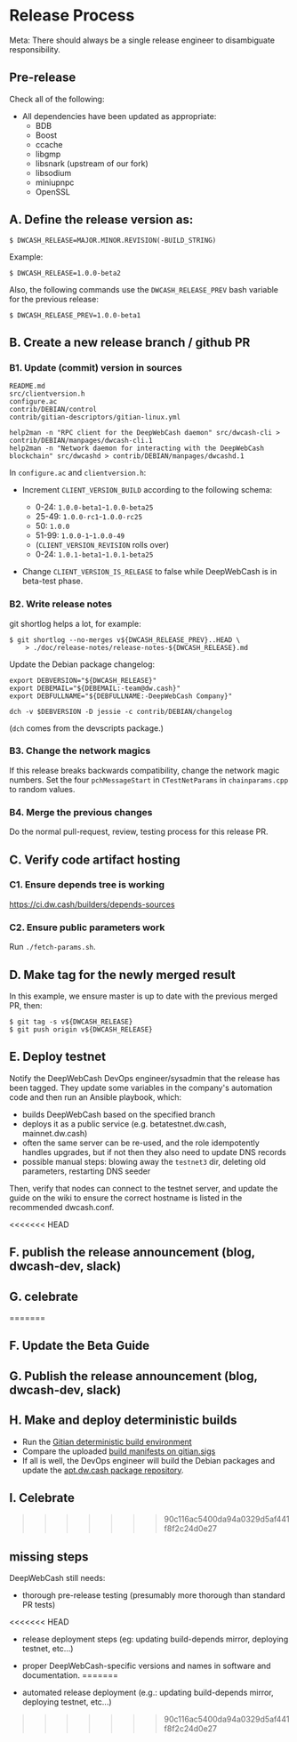 Release Process
====================
Meta: There should always be a single release engineer to disambiguate responsibility.

## Pre-release

Check all of the following:

- All dependencies have been updated as appropriate:
  - BDB
  - Boost
  - ccache
  - libgmp
  - libsnark (upstream of our fork)
  - libsodium
  - miniupnpc
  - OpenSSL

## A. Define the release version as:

    $ DWCASH_RELEASE=MAJOR.MINOR.REVISION(-BUILD_STRING)

Example:

    $ DWCASH_RELEASE=1.0.0-beta2

Also, the following commands use the `DWCASH_RELEASE_PREV` bash variable for the
previous release:

    $ DWCASH_RELEASE_PREV=1.0.0-beta1

## B. Create a new release branch / github PR
### B1. Update (commit) version in sources

    README.md
    src/clientversion.h
    configure.ac
    contrib/DEBIAN/control
    contrib/gitian-descriptors/gitian-linux.yml

    help2man -n "RPC client for the DeepWebCash daemon" src/dwcash-cli > contrib/DEBIAN/manpages/dwcash-cli.1
    help2man -n "Network daemon for interacting with the DeepWebCash blockchain" src/dwcashd > contrib/DEBIAN/manpages/dwcashd.1


In `configure.ac` and `clientversion.h`:

- Increment `CLIENT_VERSION_BUILD` according to the following schema:

  - 0-24: `1.0.0-beta1`-`1.0.0-beta25`
  - 25-49: `1.0.0-rc1`-`1.0.0-rc25`
  - 50: `1.0.0`
  - 51-99: `1.0.0-1`-`1.0.0-49`
  - (`CLIENT_VERSION_REVISION` rolls over)
  - 0-24: `1.0.1-beta1`-`1.0.1-beta25`

- Change `CLIENT_VERSION_IS_RELEASE` to false while DeepWebCash is in beta-test phase.

### B2. Write release notes

git shortlog helps a lot, for example:

    $ git shortlog --no-merges v${DWCASH_RELEASE_PREV}..HEAD \
        > ./doc/release-notes/release-notes-${DWCASH_RELEASE}.md

Update the Debian package changelog:

    export DEBVERSION="${DWCASH_RELEASE}"
    export DEBEMAIL="${DEBEMAIL:-team@dw.cash}"
    export DEBFULLNAME="${DEBFULLNAME:-DeepWebCash Company}"

    dch -v $DEBVERSION -D jessie -c contrib/DEBIAN/changelog

(`dch` comes from the devscripts package.)

### B3. Change the network magics

If this release breaks backwards compatibility, change the network magic
numbers. Set the four `pchMessageStart` in `CTestNetParams` in `chainparams.cpp`
to random values.

### B4. Merge the previous changes

Do the normal pull-request, review, testing process for this release PR.

## C. Verify code artifact hosting

### C1. Ensure depends tree is working

https://ci.dw.cash/builders/depends-sources

### C2. Ensure public parameters work

Run `./fetch-params.sh`.

## D. Make tag for the newly merged result

In this example, we ensure master is up to date with the
previous merged PR, then:

    $ git tag -s v${DWCASH_RELEASE}
    $ git push origin v${DWCASH_RELEASE}

## E. Deploy testnet

Notify the DeepWebCash DevOps engineer/sysadmin that the release has been tagged. They update some variables in the company's automation code and then run an Ansible playbook, which:

* builds DeepWebCash based on the specified branch
* deploys it as a public service (e.g. betatestnet.dw.cash, mainnet.dw.cash)
* often the same server can be re-used, and the role idempotently handles upgrades, but if not then they also need to update DNS records
* possible manual steps: blowing away the `testnet3` dir, deleting old parameters, restarting DNS seeder

Then, verify that nodes can connect to the testnet server, and update the guide on the wiki to ensure the correct hostname is listed in the recommended dwcash.conf.

<<<<<<< HEAD
## F. publish the release announcement (blog, dwcash-dev, slack)
## G. celebrate
=======
## F. Update the Beta Guide
## G. Publish the release announcement (blog, dwcash-dev, slack)
## H. Make and deploy deterministic builds

- Run the [Gitian deterministic build environment](https://github.com/deepwebcash/deepwebcash-gitian)
- Compare the uploaded [build manifests on gitian.sigs](https://github.com/deepwebcash/gitian.sigs)
- If all is well, the DevOps engineer will build the Debian packages and update the
  [apt.dw.cash package repository](https://apt.dw.cash).

## I. Celebrate

>>>>>>> 90c116ac5400da94a0329d5af441f8f2c24d0e27
## missing steps
DeepWebCash still needs:

* thorough pre-release testing (presumably more thorough than standard PR tests)

<<<<<<< HEAD
* release deployment steps (eg: updating build-depends mirror, deploying testnet, etc...)

* proper DeepWebCash-specific versions and names in software and documentation.
=======
* automated release deployment (e.g.: updating build-depends mirror, deploying testnet, etc...)
>>>>>>> 90c116ac5400da94a0329d5af441f8f2c24d0e27
